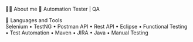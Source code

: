 🧑‍💻   About me
🌳   Automation Tester | QA

🧰   Languages and Tools									
Selenium • TestNG • Postman API • Rest API • Eclipse • Functional Testing • Test Automation • Maven • JIRA • Java • Manual Testing

<!---
yogii004/yogii004 is a ✨ special ✨ repository because its `README.md` (this file) appears on your GitHub profile.
You can click the Preview link to take a look at your changes.
--->
